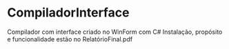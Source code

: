 # CompiladorInterface
Compilador com interface criado no WinForm com C#
Instalação, propósito e funcionalidade estão no RelatórioFinal.pdf
